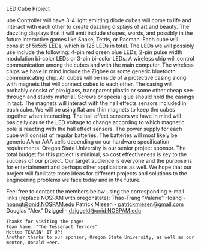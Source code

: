 LED Cube Project

ube Controller will have 3-4 light emitting diode cubes will come to life and interact with each other to create dazzling displays of art and beauty. The dazzling displays that it will emit include shapes, words, and possibly in the future interactive games like Snake, Tetris, or Pacman. Each cube will consist of 5x5x5 LEDs, which is 125 LEDs in total. The LEDs we will possibly use include the following: 4-pin red green blue LEDs, 2-pin pulse width modulation bi-color LEDs or 3-pin bi-color LEDs. A wireless chip will control communication among the cubes and with the main computer. The wireless chips we have in mind include the Zigbee or some generic bluetooth communicating chip. All cubes will be inside of a protective casing along with magnets that will connect cubes to each other. The casing will probably consist of plexiglass, transparent plastic or some other cheap see-through and sturdy material. Screws or special glue should hold the casings in tact. The magnets will interact with the hall effects sensors included in each cube. We will be using flat and thin magnets to keep the cubes together when interacting. The hall effect sensors we have in mind will basically cause the LED voltage to change according to which magnetic pole is reacting with the hall effect sensors. The power supply for each cube will consist of regular batteries. The batteries will most likely be generic AA or AAA cells depending on our hardware specification requirements. Oregon State University is our senior project sponsor. The total budget for this project is minimal, so cost effectiveness is key to the success of our project. Our target audience is everyone and the purpose is for entertainment and perhaps other applications as well. We hope that our project will facilitate more ideas for different projects and solutions to the engineering problems we face today and in the future.

Feel free to contact the members below using the corresponding e-mail links (replace NOSPAM with oregonstate):
	Thao-Trang "Valerie" Hoang - hoangt@onid.NOSPAM.edu
	Patrick Miesen - patrickmiesen@gmail.com
	Douglas "Alex" Dziggel - dziggeld@onid.NOSPAM.edu

	Thanks for visiting the page!
	Team Name: "The Tesseract Terrors"
	Motto: TEARIN' IT UP!
	Another thanks to our sponsor, Oregon State University, as well as our mentor, Donald Heer.
